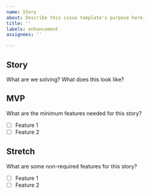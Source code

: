 ```yaml
---
name: Story
about: Describe this issue template's purpose here.
title: ''
labels: enhancement
assignees: ''

---
```


## Story
What are we solving? What does this look like?

## MVP
What are the minimum features needed for this story?
-  [ ] Feature 1
-  [ ] Feature 2

## Stretch
What are some non-required features for this story?
-  [ ] Feature 1
-  [ ] Feature 2
